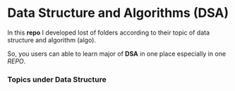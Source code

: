 # Data Structure and Algorithms (DSA)

In this **repo** I developed lost of folders according to their topic of data structure and algorithm (algo).

So, you users can able to learn major of **DSA** in one place especially in one *REPO*.

### Topics under Data Structure
